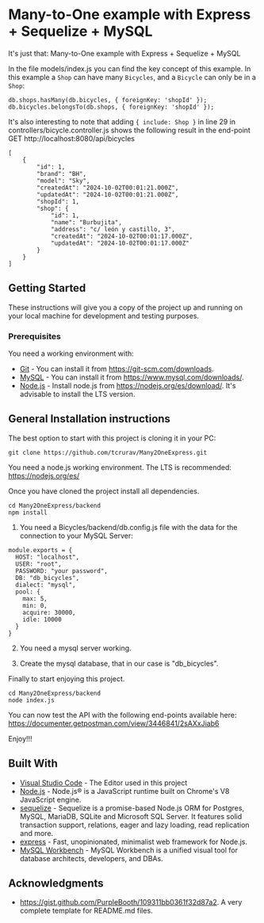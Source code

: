 # Many-to-One example with Express + Sequelize + MySQL

It's just that: Many-to-One example with Express + Sequelize + MySQL

In the file models/index.js you can find the key concept of this example. In this example a ```Shop``` can have many ```Bicycles```, and a ```Bicycle``` can only be in a ```Shop```:

```
db.shops.hasMany(db.bicycles, { foreignKey: 'shopId' });
db.bicycles.belongsTo(db.shops, { foreignKey: 'shopId' });
```

It's also interesting to note that adding ````{ include: Shop }```` in line 29 in controllers/bicycle.controller.js shows the following result in the end-point GET http://localhost:8080/api/bicycles

```
[
    {
        "id": 1,
        "brand": "BH",
        "model": "Sky",
        "createdAt": "2024-10-02T00:01:21.000Z",
        "updatedAt": "2024-10-02T00:01:21.000Z",
        "shopId": 1,
        "shop": {
            "id": 1,
            "name": "Burbujita",
            "address": "c/ león y castillo, 3",
            "createdAt": "2024-10-02T00:01:17.000Z",
            "updatedAt": "2024-10-02T00:01:17.000Z"
        }
    }
]
```

## Getting Started

These instructions will give you a copy of the project up and running on
your local machine for development and testing purposes.

### Prerequisites

You need a working environment with:
* [Git](https://git-scm.com) - You can install it from https://git-scm.com/downloads.
* [MySQL](https://www.mysql.com) - You can install it from https://www.mysql.com/downloads/.
* [Node.js](https://nodejs.org) - Install node.js from https://nodejs.org/es/download/. It's advisable to install the LTS version.

## General Installation instructions

The best option to start with this project is cloning it in your PC:

```
git clone https://github.com/tcrurav/Many2OneExpress.git
```

You need a node.js working environment. The LTS is recommended: https://nodejs.org/es/

Once you have cloned the project install all dependencies.

```
cd Many2OneExpress/backend
npm install
```

1. You need a Bicycles/backend/db.config.js file with the data for the connection to your MySQL Server:

```
module.exports = {
  HOST: "localhost",
  USER: "root",
  PASSWORD: "your password",
  DB: "db_bicycles",
  dialect: "mysql",
  pool: {
    max: 5,
    min: 0,
    acquire: 30000,
    idle: 10000
  }
}
```

2. You need a mysql server working.

3. Create the mysql database, that in our case is "db_bicycles".

Finally to start enjoying this project.

```
cd Many2OneExpress/backend
node index.js
```

You can now test the API with the following end-points available here:
https://documenter.getpostman.com/view/3446841/2sAXxJiab6

Enjoy!!!

## Built With

* [Visual Studio Code](https://code.visualstudio.com/) - The Editor used in this project
* [Node.js](https://nodejs.org/) - Node.js® is a JavaScript runtime built on Chrome's V8 JavaScript engine.
* [sequelize](https://sequelize.org/) - Sequelize is a promise-based Node.js ORM for Postgres, MySQL, MariaDB, SQLite and Microsoft SQL Server. It features solid transaction support, relations, eager and lazy loading, read replication and more.
* [express](https://expressjs.com/) - Fast, unopinionated, minimalist web framework for Node.js.
* [MySQL Workbench](https://www.mysql.com/products/workbench/) - MySQL Workbench is a unified visual tool for database architects, developers, and DBAs.

## Acknowledgments

* https://gist.github.com/PurpleBooth/109311bb0361f32d87a2. A very complete template for README.md files.